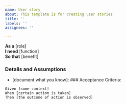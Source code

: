 ```yaml
---
name: User story
about: This template is for creating user stories
title: ''
labels: ''
assignees: ''

---
```


**As a** [role]  
 **I need** [function]  
 **So that** [benefit]  
 ### Details and Assumptions
 * [document what you know]: ### Acceptance Criteria:
 ```gherkin
 Given [some context]
 When [certain action is taken]
 Then [the outcome of action is observed]
 ```
